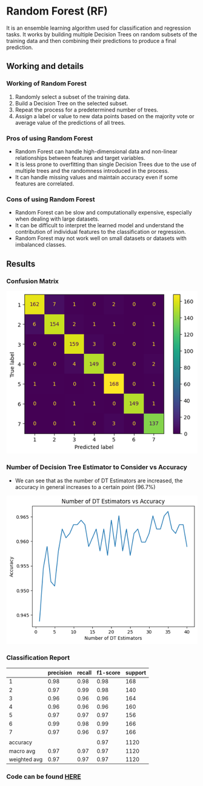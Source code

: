 # Random Forest (RF)

It is an ensemble learning algorithm used for classification and regression tasks. It works by building multiple Decision Trees on random subsets of the training data and then combining their predictions to produce a final prediction.

## Working and details

### Working of Random Forest

1. Randomly select a subset of the training data.
1. Build a Decision Tree on the selected subset.
1. Repeat the process for a predetermined number of trees.
1. Assign a label or value to new data points based on the majority vote or average value of the predictions of all trees.

### Pros of using Random Forest

- Random Forest can handle high-dimensional data and non-linear relationships between features and target variables.
- It is less prone to overfitting than single Decision Trees due to the use of multiple trees and the randomness introduced in the process.
- It can handle missing values and maintain accuracy even if some features are correlated.

### Cons of using Random Forest

- Random Forest can be slow and computationally expensive, especially when dealing with large datasets.
- It can be difficult to interpret the learned model and understand the contribution of individual features to the classification or regression.
- Random Forest may not work well on small datasets or datasets with imbalanced classes.

## Results

### Confusion Matrix

![](./Confusion%20Matrix.png)

### Number of Decision Tree Estimator to Consider vs Accuracy

- We can see that as the number of DT Estimators are increased, the accuracy in general increases to a certain point (96.7%)

![](./Number%20of%20DT%20Estimators%20vs%20Accuracy.png)

### Classification Report

|              | precision | recall | f1-score | support |
| ------------ | --------- | ------ | -------- | ------- |
| 1            | 0.98      | 0.98   | 0.98     | 168     |
| 2            | 0.97      | 0.99   | 0.98     | 140     |
| 3            | 0.96      | 0.96   | 0.96     | 164     |
| 4            | 0.96      | 0.96   | 0.96     | 160     |
| 5            | 0.97      | 0.97   | 0.97     | 156     |
| 6            | 0.99      | 0.98   | 0.99     | 166     |
| 7            | 0.97      | 0.96   | 0.97     | 166     |
|              |           |        |          |         |
| accuracy     |           |        | 0.97     | 1120    |
| macro avg    | 0.97      | 0.97   | 0.97     | 1120    |
| weighted avg | 0.97      | 0.97   | 0.97     | 1120    |

### Code can be found [HERE](/main_1%20-%20Random%20Forest.ipynb)
